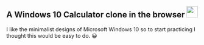 ## A Windows 10 Calculator clone in the browser <img src="img/calc-icon.ico" width="30px">

I like the minimalist designs of Microsoft Windows 10 so to start practicing I thought this would be easy to do. 😀
